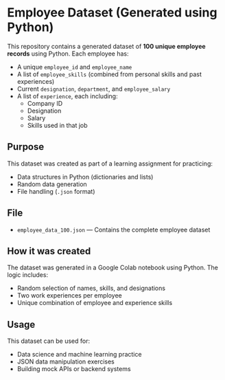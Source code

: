 # Employee Dataset (Generated using Python)

This repository contains a generated dataset of **100 unique employee records** using Python. Each employee has:

- A unique `employee_id` and `employee_name`
- A list of `employee_skills` (combined from personal skills and past experiences)
- Current `designation`, `department`, and `employee_salary`
- A list of `experience`, each including:
  - Company ID
  - Designation
  - Salary
  - Skills used in that job

## Purpose

This dataset was created as part of a learning assignment for practicing:
- Data structures in Python (dictionaries and lists)
- Random data generation
- File handling (`.json` format)

## File

- `employee_data_100.json` — Contains the complete employee dataset

## How it was created

The dataset was generated in a Google Colab notebook using Python. The logic includes:
- Random selection of names, skills, and designations
- Two work experiences per employee
- Unique combination of employee and experience skills

## Usage

This dataset can be used for:
- Data science and machine learning practice
- JSON data manipulation exercises
- Building mock APIs or backend systems
